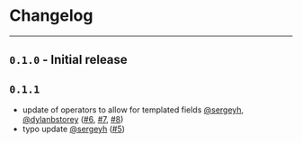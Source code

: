 # Changelog 
---

## `0.1.0` - Initial release

## `0.1.1`

- update of operators to allow for templated fields [@sergeyh](https://github.com/sergeyh), [@dylanbstorey](https://github.com/dylanbstorey) ([#6](https://github.com/astronomer/airflow-provider-kafka/pull/6), [#7](https://github.com/astronomer/airflow-provider-kafka/pull/7), [#8](https://github.com/astronomer/airflow-provider-kafka/pull/8))
- typo update [@sergeyh](https://github.com/sergeyh) ([#5](https://github.com/astronomer/airflow-provider-kafka/pull/5)) 
